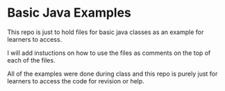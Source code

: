 # Basic Java Examples

This repo is just to hold files for basic java classes as an example for learners to access.

I will add instuctions on how to use the files as comments on the top of each of the files.

All of the examples were done during class and this repo is purely just for learners to access the code for revision or help.
